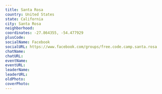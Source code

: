 ```yaml
---
title: Santa Rosa
country: United States
state: California
city: Santa Rosa
neighborhood: 
coordinates: -27.864355, -54.477929
plusCode:
socialName: Facebook
socialURL: https://www.facebook.com/groups/free.code.camp.santa.rosa
chatName:
chatURL:
eventName:
eventURL:
leaderName:
leaderURL:
oldPhoto: 
coverPhoto:
---
```

